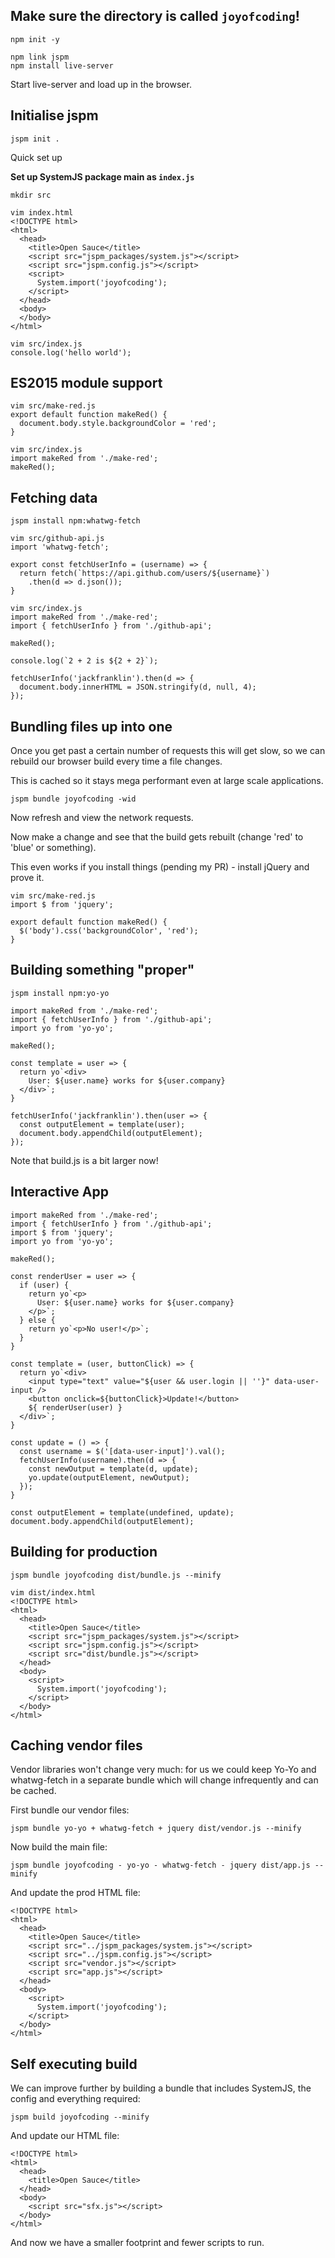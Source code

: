 ## Make sure the directory is called `joyofcoding`!

```
npm init -y
```

```
npm link jspm
npm install live-server
```

Start live-server and load up in the browser.

## Initialise jspm

```
jspm init .
```

Quick set up

__Set up SystemJS package main as `index.js`__

```
mkdir src
```

```
vim index.html
<!DOCTYPE html>
<html>
  <head>
    <title>Open Sauce</title>
    <script src="jspm_packages/system.js"></script>
    <script src="jspm.config.js"></script>
    <script>
      System.import('joyofcoding');
    </script>
  </head>
  <body>
  </body>
</html>
```

```
vim src/index.js
console.log('hello world');
```

## ES2015 module support

```
vim src/make-red.js
export default function makeRed() {
  document.body.style.backgroundColor = 'red';
}
```

```
vim src/index.js
import makeRed from './make-red';
makeRed();
```

## Fetching data

```
jspm install npm:whatwg-fetch
```

```
vim src/github-api.js
import 'whatwg-fetch';

export const fetchUserInfo = (username) => {
  return fetch(`https://api.github.com/users/${username}`)
    .then(d => d.json());
}
```

```
vim src/index.js
import makeRed from './make-red';
import { fetchUserInfo } from './github-api';

makeRed();

console.log(`2 + 2 is ${2 + 2}`);

fetchUserInfo('jackfranklin').then(d => {
  document.body.innerHTML = JSON.stringify(d, null, 4);
});
```

## Bundling files up into one

Once you get past a certain number of requests this will get slow, so we can rebuild our browser build every time a file changes.

This is cached so it stays mega performant even at large scale applications.

```
jspm bundle joyofcoding -wid
```

Now refresh and view the network requests.

Now make a change and see that the build gets rebuilt (change 'red' to 'blue' or something).

This even works if you install things (pending my PR) - install jQuery and prove it.

```
vim src/make-red.js
import $ from 'jquery';

export default function makeRed() {
  $('body').css('backgroundColor', 'red');
}
```


## Building something "proper"

```
jspm install npm:yo-yo
```

```
import makeRed from './make-red';
import { fetchUserInfo } from './github-api';
import yo from 'yo-yo';

makeRed();

const template = user => {
  return yo`<div>
    User: ${user.name} works for ${user.company}
  </div>`;
}

fetchUserInfo('jackfranklin').then(user => {
  const outputElement = template(user);
  document.body.appendChild(outputElement);
});
```


Note that build.js is a bit larger now!

## Interactive App

```
import makeRed from './make-red';
import { fetchUserInfo } from './github-api';
import $ from 'jquery';
import yo from 'yo-yo';

makeRed();

const renderUser = user => {
  if (user) {
    return yo`<p>
      User: ${user.name} works for ${user.company}
    </p>`;
  } else {
    return yo`<p>No user!</p>`;
  }
}

const template = (user, buttonClick) => {
  return yo`<div>
    <input type="text" value="${user && user.login || ''}" data-user-input />
    <button onclick=${buttonClick}>Update!</button>
    ${ renderUser(user) }
  </div>`;
}

const update = () => {
  const username = $('[data-user-input]').val();
  fetchUserInfo(username).then(d => {
    const newOutput = template(d, update);
    yo.update(outputElement, newOutput);
  });
}

const outputElement = template(undefined, update);
document.body.appendChild(outputElement);
```

## Building for production

```
jspm bundle joyofcoding dist/bundle.js --minify
```

```
vim dist/index.html
<!DOCTYPE html>
<html>
  <head>
    <title>Open Sauce</title>
    <script src="jspm_packages/system.js"></script>
    <script src="jspm.config.js"></script>
    <script src="dist/bundle.js"></script>
  </head>
  <body>
    <script>
      System.import('joyofcoding');
    </script>
  </body>
</html>
```

## Caching vendor files

Vendor libraries won't change very much: for us we could keep Yo-Yo and whatwg-fetch in a separate bundle which will change infrequently and can be cached.

First bundle our vendor files:

```
jspm bundle yo-yo + whatwg-fetch + jquery dist/vendor.js --minify
```

Now build the main file:

```
jspm bundle joyofcoding - yo-yo - whatwg-fetch - jquery dist/app.js --minify
```

And update the prod HTML file:

```
<!DOCTYPE html>
<html>
  <head>
    <title>Open Sauce</title>
    <script src="../jspm_packages/system.js"></script>
    <script src="../jspm.config.js"></script>
    <script src="vendor.js"></script>
    <script src="app.js"></script>
  </head>
  <body>
    <script>
      System.import('joyofcoding');
    </script>
  </body>
</html>
```

## Self executing build

We can improve further by building a bundle that includes SystemJS, the config and everything required:

```
jspm build joyofcoding --minify
```

And update our HTML file:

```
<!DOCTYPE html>
<html>
  <head>
    <title>Open Sauce</title>
  </head>
  <body>
    <script src="sfx.js"></script>
  </body>
</html>
```

And now we have a smaller footprint and fewer scripts to run.


